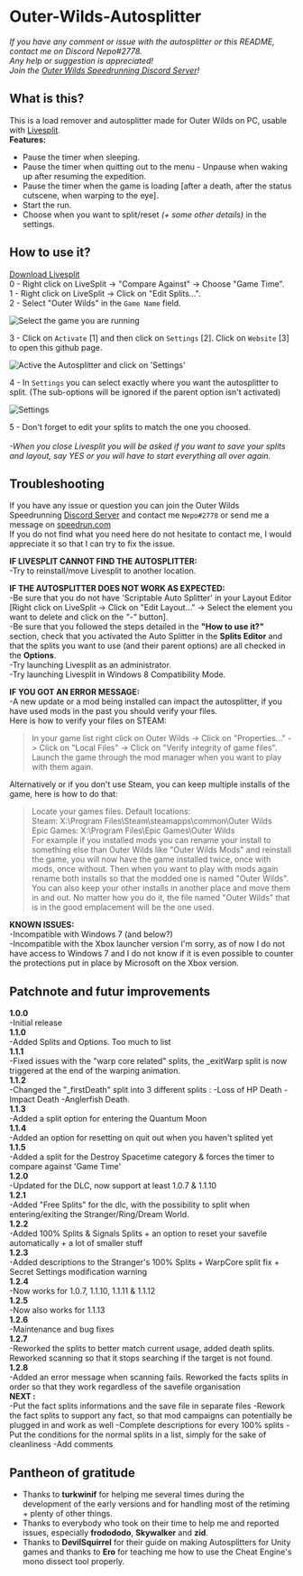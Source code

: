 # Outer-Wilds-Autosplitter
*If you have any comment or issue with the autosplitter or this README, contact me on Discord Nepo#2778.<br>
Any help or suggestion is appreciated!*<br>
*Join the [Outer Wilds Speedrunning Discord Server](https://discord.gg/T69zH3UnSZ)!*

## What is this?
This is a load remover and autosplitter made for Outer Wilds on PC, usable with [Livesplit](https://livesplit.org/).<br>
__Features:__<br>
* Pause the timer when sleeping.<br>
* Pause the timer when quitting out to the menu - Unpause when waking up after resuming the expedition.<br>
* Pause the timer when the game is loading [after a death, after the status cutscene, when warping to the eye].<br>
* Start the run.<br>
* Choose when you want to split/reset *(+ some other details)* in the settings.<br>

## How to use it?

[Download Livesplit](https://livesplit.org/downloads/)<br>
0 - Right click on LiveSplit -> "Compare Against" -> Choose "Game Time".<br>
1 - Right click on LiveSplit -> Click on "Edit Splits...".<br>
2 - Select "Outer Wilds" in the `Game Name` field.<br>

![Select the game you are running](https://github.com/sseneca42/Outer-Wilds-Autosplitter/blob/main/Images/Image1_GameName.png)<br>

3 - Click on `Activate` [1] and then click on `Settings` [2]. Click on `Website` [3] to open this github page.<br>

![Active the Autosplitter and click on 'Settings'](https://github.com/sseneca42/Outer-Wilds-Autosplitter/blob/main/Images/Image2_ActivateSettings.png)<br>

4 - In `Settings` you can select exactly where you want the autosplitter to split. (The sub-options will be ignored if the parent option isn't activated)<br>

![Settings](https://github.com/sseneca42/Outer-Wilds-Autosplitter/blob/main/Images/Image3_SettingsScreen.png)<br>

5 - Don't forget to edit your splits to match the one you choosed.<br><br>
*-When you close Livesplit you will be asked if you want to save your splits and layout, say YES or you will have to start everything all over again.<br>*

## Troubleshooting
If you have any issue or question you can join the Outer Wilds Speedrunning [Discord Server](https://discord.gg/T69zH3UnSZ) and contact me `Nepo#2778` or send me a message on [speedrun.com](https://www.speedrun.com/user/Nepo)<br>
If you do not find what you need here do not hesitate to contact me, I would appreciate it so that I can try to fix the issue.

__IF LIVESPLIT CANNOT FIND THE AUTOSPLITTER:__<br>
-Try to reinstall/move Livesplit to another location.<br>

__IF THE AUTOSPLITTER DOES NOT WORK AS EXPECTED:__<br>
-Be sure that you do not have 'Scriptable Auto Splitter' in your Layout Editor [Right click on LiveSplit -> Click on "Edit Layout..." -> Select the element you want to delete and click on the *"-"* button].<br>
-Be sure that you followed the steps detailed in the __"How to use it?"__ section, check that you activated the Auto Splitter in the __Splits Editor__ and that the splits you want to use (and their parent options) are all checked in the __Options__.<br>
-Try launching Livesplit as an administrator.<br>
-Try launching Livesplit in Windows 8 Compatibility Mode.<br>

__IF YOU GOT AN ERROR MESSAGE:__<br>
-A new update or a mod being installed can impact the autosplitter, if you have used mods in the past you should verify your files.<br>
Here is how to verify your files on STEAM:
> In your game list right click on Outer Wilds -> Click on "Properties..." -> Click on "Local Files" -> Click on "Verify integrity of game files".<br>
> Launch the game through the mod manager when you want to play with them again.<br>

Alternatively or if you don't use Steam, you can keep multiple installs of the game, here is how to do that:
> Locate your games files. Default locations: <br>
> Steam: X:\Program Files\Steam\steamapps\common\Outer Wilds<br>
> Epic Games: X:\Program Files\Epic Games\Outer Wilds<br>
> For example if you installed mods you can rename your install to something else than Outer Wilds like "Outer Wilds Mods" and reinstall the game, you will now have the game installed twice, once with mods, once without. Then when you want to play with mods again rename both installs so that the modded one is named "Outer Wilds".<br>
> You can also keep your other installs in another place and move them in and out. No matter how you do it, the file named "Outer Wilds" that is in the good emplacement will be the one used.<br>

__KNOWN ISSUES:__<br>
-Incompatible with Windows 7 (and below?)<br>
-Incompatible with the Xbox launcher version
I'm sorry, as of now I do not have access to Windows 7 and I do not know if it is even possible to counter the protections put in place by Microsoft on the Xbox version.

## Patchnote and futur improvements
__1.0.0__<br>
-Initial release<br>
__1.1.0__<br>
-Added Splits and Options. Too much to list<br>
__1.1.1__<br>
-Fixed issues with the "warp core related" splits, the _exitWarp split is now triggered at the end of the warping animation.<br>
__1.1.2__<br>
-Changed the "_firstDeath" split into 3 different splits : -Loss of HP Death -Impact Death -Anglerfish Death.<br>
__1.1.3__<br>
-Added a split option for entering the Quantum Moon<br>
__1.1.4__<br>
-Added an option for resetting on quit out when you haven't splited yet<br>
__1.1.5__<br>
-Added a split for the Destroy Spacetime category & forces the timer to compare against 'Game Time'<br>
__1.2.0__<br>
-Updated for the DLC, now support at least 1.0.7 & 1.1.10<br>
__1.2.1__<br>
-Added "Free Splits" for the dlc, with the possibility to split when entering/exiting the Stranger/Ring/Dream World.<br>
__1.2.2__<br>
-Added 100% Splits & Signals Splits + an option to reset your savefile automatically + a lot of smaller stuff<br>
__1.2.3__<br>
-Added descriptions to the Stranger's 100% Splits + WarpCore split fix + Secret Settings modification warning<br>
__1.2.4__<br>
-Now works for 1.0.7, 1.1.10, 1.1.11 & 1.1.12<br>
__1.2.5__<br>
-Now also works for 1.1.13<br>
__1.2.6__<br>
-Maintenance and bug fixes<br>
__1.2.7__<br>
-Reworked the splits to better match current usage, added death splits. Reworked scanning so that it stops searching if the target is not found.<br>
__1.2.8__<br>
-Added an error message when scanning fails. Reworked the facts splits in order so that they work regardless of the savefile organisation<br>
__NEXT :__<br>
-Put the fact splits informations and the save file in separate files
-Rework the fact splits to support any fact, so that mod campaigns can potentially be plugged in and work as well
-Complete descriptions for every 100% splits
-Put the conditions for the normal splits in a list, simply for the sake of cleanliness
-Add comments

## Pantheon of gratitude

* Thanks to __turkwinif__ for helping me several times during the development of the early versions and for handling most of the retiming + plenty of other things.<br>
* Thanks to everybody who took on their time to help me and reported issues, especially __frodododo__, __Skywalker__ and __zid__.<br>
* Thanks to __DevilSquirrel__ for their guide on making Autosplitters for Unity games and thanks to __Ero__ for teaching me how to use the Cheat Engine's mono dissect tool properly.<br>
